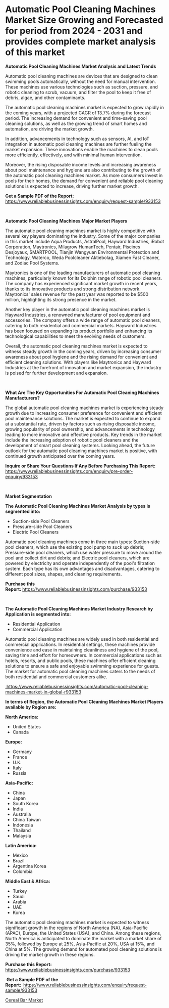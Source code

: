 <p><h1>Automatic Pool Cleaning Machines Market Size Growing and Forecasted for period from 2024 - 2031 and provides complete market analysis of this market</h1></p><p><strong>Automatic Pool Cleaning Machines Market Analysis and Latest Trends</strong></p>
<p><p>Automatic pool cleaning machines are devices that are designed to clean swimming pools automatically, without the need for manual intervention. These machines use various technologies such as suction, pressure, and robotic cleaning to scrub, vacuum, and filter the pool to keep it free of debris, algae, and other contaminants.</p><p>The automatic pool cleaning machines market is expected to grow rapidly in the coming years, with a projected CAGR of 13.7% during the forecast period. The increasing demand for convenient and time-saving pool cleaning solutions, as well as the growing trend of smart homes and automation, are driving the market growth.</p><p>In addition, advancements in technology such as sensors, AI, and IoT integration in automatic pool cleaning machines are further fueling the market expansion. These innovations enable the machines to clean pools more efficiently, effectively, and with minimal human intervention.</p><p>Moreover, the rising disposable income levels and increasing awareness about pool maintenance and hygiene are also contributing to the growth of the automatic pool cleaning machines market. As more consumers invest in pools for their homes, the demand for convenient and reliable pool cleaning solutions is expected to increase, driving further market growth.</p></p>
<p><strong>Get a Sample PDF of the Report:&nbsp;</strong> <a href="https://www.reliablebusinessinsights.com/enquiry/request-sample/933153">https://www.reliablebusinessinsights.com/enquiry/request-sample/933153</a></p>
<p>&nbsp;</p>
<p><strong>Automatic Pool Cleaning Machines Major Market Players</strong></p>
<p><p>The automatic pool cleaning machines market is highly competitive with several key players dominating the industry. Some of the major companies in this market include Aqua Products, AstralPool, Hayward Industries, iRobot Corporation, Maytronics, Milagrow HumanTech, Pentair, Piscines Desjoyaux, SMARTPOOL, Tianjin Wangyuan Environmental Protection and Technology, Waterco, Weda Poolcleaner Aktiebolag, Xiamen Fast Cleaner, and Zodiac Pool Systems.</p><p>Maytronics is one of the leading manufacturers of automatic pool cleaning machines, particularly known for its Dolphin range of robotic pool cleaners. The company has experienced significant market growth in recent years, thanks to its innovative products and strong distribution network. Maytronics' sales revenue for the past year was reported to be $500 million, highlighting its strong presence in the market.</p><p>Another key player in the automatic pool cleaning machines market is Hayward Industries, a renowned manufacturer of pool equipment and accessories. The company offers a wide range of automatic pool cleaners, catering to both residential and commercial markets. Hayward Industries has been focused on expanding its product portfolio and enhancing its technological capabilities to meet the evolving needs of customers.</p><p>Overall, the automatic pool cleaning machines market is expected to witness steady growth in the coming years, driven by increasing consumer awareness about pool hygiene and the rising demand for convenient and efficient cleaning solutions. With players like Maytronics and Hayward Industries at the forefront of innovation and market expansion, the industry is poised for further development and expansion.</p></p>
<p>&nbsp;</p>
<p><strong>What Are The Key Opportunities For Automatic Pool Cleaning Machines Manufacturers?</strong></p>
<p><p>The global automatic pool cleaning machines market is experiencing steady growth due to increasing consumer preference for convenient and efficient pool maintenance solutions. The market is expected to continue to expand at a substantial rate, driven by factors such as rising disposable income, growing popularity of pool ownership, and advancements in technology leading to more innovative and effective products. Key trends in the market include the increasing adoption of robotic pool cleaners and the development of smart pool cleaning systems. Looking ahead, the future outlook for the automatic pool cleaning machines market is positive, with continued growth anticipated over the coming years.</p></p>
<p><strong>Inquire or Share Your Questions If Any Before Purchasing This Report:</strong> <a href="https://www.reliablebusinessinsights.com/enquiry/pre-order-enquiry/933153">https://www.reliablebusinessinsights.com/enquiry/pre-order-enquiry/933153</a></p>
<p>&nbsp;</p>
<p><strong>Market Segmentation</strong></p>
<p><strong>The Automatic Pool Cleaning Machines Market Analysis by types is segmented into:</strong></p>
<p><ul><li>Suction-side Pool Cleaners</li><li>Pressure-side Pool Cleaners</li><li>Electric Pool Cleaners</li></ul></p>
<p><p>Automatic pool cleaning machines come in three main types: Suction-side pool cleaners, which use the existing pool pump to suck up debris; Pressure-side pool cleaners, which use water pressure to move around the pool and collect dirt and debris; and Electric pool cleaners, which are powered by electricity and operate independently of the pool's filtration system. Each type has its own advantages and disadvantages, catering to different pool sizes, shapes, and cleaning requirements.</p></p>
<p><strong>Purchase this Report:&nbsp;</strong><a href="https://www.reliablebusinessinsights.com/purchase/933153">https://www.reliablebusinessinsights.com/purchase/933153</a></p>
<p>&nbsp;</p>
<p><strong>The Automatic Pool Cleaning Machines Market Industry Research by Application is segmented into:</strong></p>
<p><ul><li>Residential Application</li><li>Commercial Application</li></ul></p>
<p><p>Automatic pool cleaning machines are widely used in both residential and commercial applications. In residential settings, these machines provide convenience and ease in maintaining cleanliness and hygiene of the pool, saving time and effort for homeowners. In commercial applications such as hotels, resorts, and public pools, these machines offer efficient cleaning solutions to ensure a safe and enjoyable swimming experience for guests. The market for automatic pool cleaning machines caters to the needs of both residential and commercial customers alike.</p></p>
<p><a href="https://www.reliablebusinessinsights.com/automatic-pool-cleaning-machines-market-in-global-r933153">&nbsp;https://www.reliablebusinessinsights.com/automatic-pool-cleaning-machines-market-in-global-r933153</a></p>
<p><strong>In terms of Region, the Automatic Pool Cleaning Machines Market Players available by Region are:</strong></p>
<p>
    <p> <strong> North America: </strong>
        <ul>
            <li>United States</li>
            <li>Canada</li>
        </ul>
        </p> 
    <p> <strong> Europe: </strong>
        <ul>
            <li>Germany</li>
            <li>France</li>
            <li>U.K.</li>
            <li>Italy</li>
            <li>Russia</li>
        </ul>
        </p> 
    <p> <strong> Asia-Pacific: </strong>
        <ul>
            <li>China</li>
            <li>Japan</li>
            <li>South Korea</li>
            <li>India</li>
            <li>Australia</li>
            <li>China Taiwan</li>
            <li>Indonesia</li>
            <li>Thailand</li>
            <li>Malaysia</li>
        </ul>
        </p> 
    <p> <strong> Latin America: </strong>
        <ul>
            <li>Mexico</li>
            <li>Brazil</li>
            <li>Argentina Korea</li>
            <li>Colombia</li>
        </ul>
        </p> 
    <p> <strong> Middle East & Africa: </strong>
        <ul>
            <li>Turkey</li>
            <li>Saudi</li>
            <li>Arabia</li>
            <li>UAE</li>
            <li>Korea</li>
        </ul>
    </p>
    </p>
<p><p>The automatic pool cleaning machines market is expected to witness significant growth in the regions of North America (NA), Asia-Pacific (APAC), Europe, the United States (USA), and China. Among these regions, North America is anticipated to dominate the market with a market share of 35%, followed by Europe at 25%, Asia-Pacific at 20%, USA at 15%, and China at 5%. The growing demand for automated pool cleaning solutions is driving the market growth in these regions.</p></p>
<p><strong>Purchase this Report: </strong><a href="https://www.reliablebusinessinsights.com/purchase/933153">https://www.reliablebusinessinsights.com/purchase/933153</a></p>
<p>&nbsp;<strong>Get a Sample PDF of the Report:&nbsp;&nbsp;</strong><a href="https://www.reliablebusinessinsights.com/enquiry/request-sample/933153">https://www.reliablebusinessinsights.com/enquiry/request-sample/933153</a></p>
<p><strong></strong></p>
<p><p><a href="https://issuu.com/reportprime-2/docs/cereal-bar-market-size-2030.pptx">Cereal Bar Market</a></p></p>